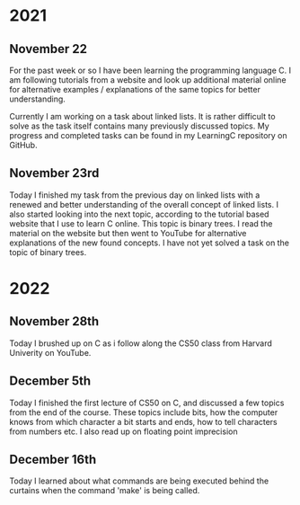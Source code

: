 # 2021

## November 22

For the past week or so I have been learning the programming language C. I am following tutorials from a website and look up additional material online for alternative examples / explanations of the same topics for better understanding.

Currently I am working on a task about linked lists. It is rather difficult to solve as the task itself contains many previously discussed topics. My progress and completed tasks can be found in my LearningC repository on GitHub.

## November 23rd

Today I finished my task from the previous day on linked lists with a renewed and better understanding of the overall concept of linked lists.
I also started looking into the next topic, according to the tutorial based website that I use to learn C online. This topic is binary trees.
I read the material on the website but then went to YouTube for alternative explanations of the new found concepts. I have not yet solved a task on the topic of binary trees.

# 2022

## November 28th

Today I brushed up on C as i follow along the CS50 class from Harvard Univerity on YouTube. 

## December 5th
Today I finished the first lecture of CS50 on C, and discussed a few topics from the end of the course. These topics include bits, how the computer knows from which character a bit starts and ends, how to tell characters from numbers etc. I also read up on floating point imprecision

## December 16th
Today I learned about what commands are being executed behind the curtains when the command 'make' is being called. 